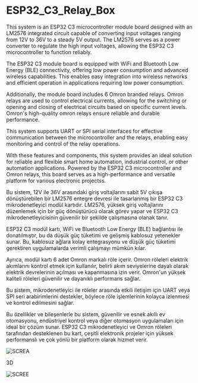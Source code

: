 # ESP32_C3_Relay_Box
This system is an ESP32 C3 microcontroller module board designed with an LM2576 integrated circuit capable of converting input voltages ranging from 12V to 36V to a steady 5V output. The LM2576 serves as a power converter to regulate the high input voltages, allowing the ESP32 C3 microcontroller to function reliably.

The ESP32 C3 module board is equipped with WiFi and Bluetooth Low Energy (BLE) connectivity, offering low power consumption and advanced wireless capabilities. This enables easy integration into wireless networks and efficient operation in applications requiring low power consumption.

Additionally, the module board includes 6 Omron branded relays. Omron relays are used to control electrical currents, allowing for the switching or opening and closing of electrical circuits based on specific current levels. Omron's high-quality omron relays ensure reliable and durable performance.

This system supports UART or SPI serial interfaces for effective communication between the microcontroller and the relays, enabling easy monitoring and control of the relay operations.

With these features and components, this system provides an ideal solution for reliable and flexible smart home automation, industrial control, or other automation applications. Powered by the ESP32 C3 microcontroller and Omron relays, this board serves as a high-performance and versatile platform for various electronic projectss.

Bu sistem, 12V ile 36V arasındaki giriş voltajlarını sabit 5V çıkışa dönüştürebilen bir LM2576 entegre devresi ile tasarlanmış bir ESP32 C3 mikrodenetleyici modül kartıdır. LM2576, yüksek giriş voltajlarını düzenlemek için bir güç dönüştürücü olarak görev yapar ve ESP32 C3 mikrodenetleyicisinin güvenilir bir şekilde çalışmasına olanak tanır.

ESP32 C3 modül kartı, WiFi ve Bluetooth Low Energy (BLE) bağlantısı ile donatılmıştır, bu da düşük güç tüketimi ve gelişmiş kablosuz yetenekler sunar. Bu, kablosuz ağlara kolay entegrasyonu ve düşük güç tüketimi gerektiren uygulamalarda verimli çalışmayı mümkün kılar.

Ayrıca, modül kartı 6 adet Omron markalı röle içerir. Omron röleleri elektrik akımlarını kontrol etmek için kullanılır, belirli akım seviyelerine dayalı olarak elektrik devrelerinin açılması ve kapanmasına izin verir. Omron'un yüksek kaliteli röleleri güvenilir ve dayanıklı performans sağlar.

Bu sistem, mikrodenetleyici ile röleler arasında etkili iletişim için UART veya SPI seri arabirimlerini destekler, böylece röle işlemlerinin kolayca izlenmesi ve kontrol edilmesini sağlar.

Bu özellikler ve bileşenlerle bu sistem, güvenilir ve esnek akıllı ev otomasyonu, endüstriyel kontrol veya diğer otomasyon uygulamaları için ideal bir çözüm sunar. ESP32 C3 mikrodenetleyici ve Omron röleleri tarafından desteklenen bu kart, çeşitli elektronik projeler için yüksek performanslı ve çok yönlü bir platform olarak hizmet verir.

![SCREA](https://github.com/memetteminarslan/0020_Seven_Segment_Module_05/assets/74721347/a1457be4-774f-412d-918f-38d617454b36)

3D

![SCREE](https://github.com/memetteminarslan/0020_Seven_Segment_Module_05/assets/74721347/ffe6bc49-dc7e-4ee1-97b4-900838af3654)
